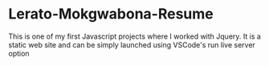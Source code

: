 # Lerato-Mokgwabona-Resume

This is one of my first Javascript projects where I worked with Jquery. It is a static web site and can be simply launched using VSCode's run live server option

